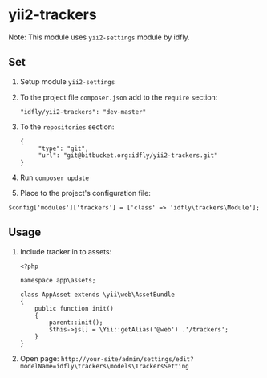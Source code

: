 # yii2-trackers

Note: This module uses `yii2-settings` module by idfly.

## Set

1. Setup module `yii2-settings`

2. To the project file `composer.json` add to the `require` section:

      `"idfly/yii2-trackers": "dev-master"`

3. To the `repositories` section:
      ```
      {
           "type": "git",
           "url": "git@bitbucket.org:idfly/yii2-trackers.git"
      }
      ```

4. Run `composer update`

5. Place to the project's configuration file:

`
$config['modules']['trackers'] = ['class' => 'idfly\trackers\Module'];
`

## Usage

1. Include tracker in to assets:

    ```
    <?php

    namespace app\assets;

    class AppAsset extends \yii\web\AssetBundle
    {
        public function init()
        {
            parent::init();
            $this->js[] = \Yii::getAlias('@web') .'/trackers';
        }
    }
    ```

2. Open page:
    `http://your-site/admin/settings/edit?modelName=idfly\trackers\models\TrackersSetting`